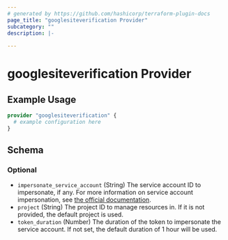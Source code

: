 ```yaml
---
# generated by https://github.com/hashicorp/terraform-plugin-docs
page_title: "googlesiteverification Provider"
subcategory: ""
description: |-
  
---
```


# googlesiteverification Provider



## Example Usage

```terraform
provider "googlesiteverification" {
  # example configuration here
}
```

<!-- schema generated by tfplugindocs -->
## Schema

### Optional

- `impersonate_service_account` (String) The service account ID to impersonate, if any. For more information on service account impersonation, see [the official documentation](https://cloud.google.com/iam/docs/impersonating-service-accounts).
- `project` (String) The project ID to manage resources in. If it is not provided, the default project is used.
- `token_duration` (Number) The duration of the token to impersonate the service account. If not set, the default duration of 1 hour will be used.
